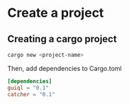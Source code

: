 # Create a project

## Creating a cargo project

```sh
cargo new <project-name>
```

Then, add dependencies to Cargo.toml
```toml
[dependencies]
guiql = "0.1"
catcher = "0.1"
```
